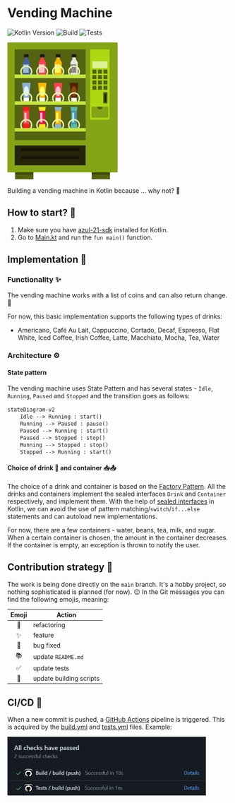 # Vending Machine

![Kotlin Version](https://img.shields.io/badge/Kotlin-2.1.10-green.svg)
![Build](https://github.com/velizartodorov/VendingMachine/actions/workflows/build.yml/badge.svg)
![Tests](https://github.com/velizartodorov/VendingMachine/actions/workflows/tests.yml/badge.svg)

<img src="assets/vending_machine.png" width="250" alt="">

Building a vending machine in Kotlin because ... why not? 🙂

## How to start? 🤔

1. Make sure you have [azul-21-sdk](https://www.azul.com/downloads/?package=jdk) installed for
   Kotlin.
2. Go to [Main.kt](src/main/kotlin/Main.kt) and run the `fun main()` function.

## Implementation 🔧

### Functionality ✨

The vending machine works with a list of coins and can also return change. 🧙‍

For now, this basic implementation supports the following types of drinks:

* Americano, Café Au Lait, Cappuccino, Cortado, Decaf, Espresso, Flat White, Iced Coffee, Irish
  Coffee, Latte, Macchiato, Mocha, Tea, Water

### Architecture ⚙️

#### State pattern

The vending machine uses State Pattern and has several states - `Idle`, `Running`, `Paused`
and `Stopped` and the transition goes as follows:

```mermaid
stateDiagram-v2
    Idle --> Running : start()
    Running --> Paused : pause()
    Paused --> Running : start()
    Paused --> Stopped : stop()
    Running --> Stopped : stop()
    Stopped --> Running : start()
```

#### Choice of drink 🍶 and container 📥📤

The choice of a drink and container is based on
the [Factory Pattern](https://en.wikipedia.org/wiki/Factory_(object-oriented_programming)). All the
drinks and containers implement the sealed interfaces `Drink` and `Container` respectively, and
implement them. With the help
of [sealed interfaces](https://kotlinlang.org/docs/sealed-classes.html#declare-a-sealed-class-or-interface)
in Kotlin, we can avoid the use of pattern matching/`switch`/`if...else` statements and can autoload
new implementations.

For now, there are a few containers - water, beans, tea, milk, and sugar. When a certain container
is chosen, the amount in the container decreases. If the container is empty, an exception is thrown
to notify the user.

## Contribution strategy 🌿

The work is being done directly on the `main` branch. It's a hobby project, so nothing sophisticated
is planned (for now). 😉 In the Git messages you can find the following emojis, meaning:

| Emoji | Action                  |
|:-----:|-------------------------|
|  🔨   | refactoring             |
|   ✨   | feature                 |
|  🐛   | bug fixed               |
|  📚   | update `README.md`      |
|   ✅   | update tests            |
|  🚀   | update building scripts |

## CI/CD 🚀

When a new commit is pushed, a [GitHub Actions](https://github.com/features/actions) pipeline is
triggered. This is acquired by the [build.yml](.github/workflows/build.yml)
and [tests.yml](.github/workflows/tests.yml) files. Example:

<img src="assets/github_actions.png" width="450" alt="">
